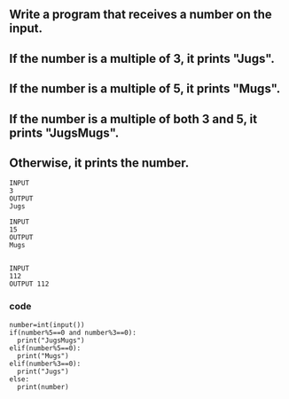 ## Write a program that receives a number on the input.
## If the number is a multiple of 3, it prints "Jugs". 
## If the number is a multiple of 5, it prints "Mugs".
## If the number is a multiple of both 3 and 5, it prints "JugsMugs".
## Otherwise, it prints the number.
```
INPUT 
3 
OUTPUT
Jugs

INPUT 
15
OUTPUT
Mugs


INPUT 
112
OUTPUT 112
```
### code
```
number=int(input())
if(number%5==0 and number%3==0):
  print("JugsMugs")
elif(number%5==0):
  print("Mugs")
elif(number%3==0):
  print("Jugs")
else:
  print(number)
```
